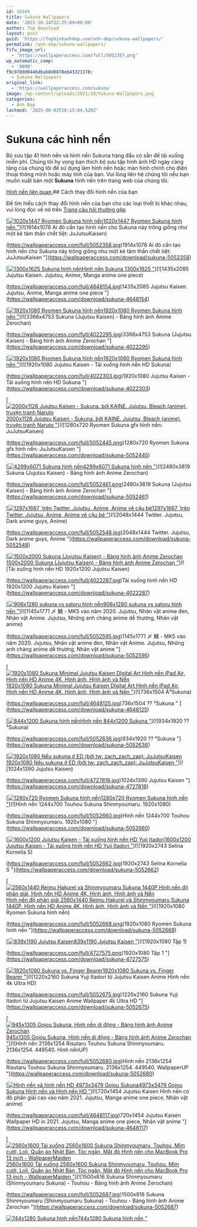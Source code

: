 ```yaml
---
id: 10104
title: Sukuna Wallpapers
date: '2021-10-14T22:25:09+00:00'
author: Top Download
layout: post
guid: 'https://Tophinhanhdep.com/anh-dep/sukuna-wallpapers/'
permalink: /anh-dep/sukuna-wallpapers/
fifu_image_url:
  - 'https://wallpaperaccess.com/full/5052357.png'
wp_automatic_camp:
  - '8098'
f9c978dd0446dbab8d8878eb43321378:
  - Sukuna Wallpapers
original_link:
  - 'https://wallpaperaccess.com/sukuna'
image: /wp-content/uploads/2021/10/Sukuna-Wallpapers.png
categories:
  - Ảnh Đẹp
lastmod: '2025-06-03T20:15:04.520Z'
---
```

# Sukuna các hình nền

Bộ sưu tập 41 hình nền và hình nền Sukuna hàng đầu có sẵn để tải xuống miễn phí. Chúng tôi hy vọng bạn thích bộ sưu tập hình ảnh HD ngày càng tăng của chúng tôi để sử dụng làm hình nền hoặc màn hình chính cho điện thoại thông minh hoặc máy tính của bạn. Vui lòng liên hệ chúng tôi nếu bạn muốn xuất bản một **Sukuna** hình nền trên trang web của chúng tôi.

[Hình nền liên quan ](#related) ## Cách thay đổi hình nền của bạn

Để tìm hiểu cách thay đổi hình nền của bạn cho các loại thiết bị khác nhau, vui lòng đọc về nó trên [Trang câu hỏi thường gặp](https://tophinhanhdep.com/faq/).

  
[[![1020x1447 Ryomen Sukuna hình nền](https://wallpaperaccess.com/full/5052357.png)1020x1447 Ryomen Sukuna hình nền "](https://wallpaperaccess.com/download/sukuna-5052357)](![1914x1078 Ai đó cần tạo hình nền cho Sukuna này trông giống như một kẻ tâm thần chết tiệt: JuJutsuKaisen)

(https://wallpaperaccess.com/full/5052358.jpg)1914x1078 Ai đó cần tạo hình nền cho Sukuna này trông giống như một kẻ tâm thần chết tiệt: JuJutsuKaisen "](https://wallpaperaccess.com/download/sukuna-5052358)

[[![1300x1625 Sukuna hình nền](https://wallpaperaccess.com/full/5052359.png)Hình nền Sukuna 1300x1625 "](https://wallpaperaccess.com/download/sukuna-5052359)](![1435x2085 Jujutsu Kaisen.  Jujutsu, Anime, Manga anime one piece)

(https://wallpaperaccess.com/full/4648154.jpg)1435x2085 Jujutsu Kaisen. Jujutsu, Anime, Manga anime one piece "](https://wallpaperaccess.com/download/sukuna-4648154)

[[![1920x1080 Ryomen Sukuna hình nền](https://wallpaperaccess.com/full/5052364.png)1920x1080 Ryomen Sukuna hình nền "](https://wallpaperaccess.com/download/sukuna-5052364)](![3366x4753 Sukuna (Jujutsu Kaisen) - Bảng hình ảnh Anime Zerochan)

(https://wallpaperaccess.com/full/4022295.jpg)3366x4753 Sukuna (Jujutsu Kaisen) - Bảng hình ảnh Anime Zerochan "](https://wallpaperaccess.com/download/sukuna-4022295)

[[![1920x1080 Ryomen Sukuna hình nền](https://wallpaperaccess.com/full/5052366.png)1920x1080 Ryomen Sukuna hình nền "](https://wallpaperaccess.com/download/sukuna-5052366)](![1920x1080 Jujutsu Kaisen - Tải xuống hình nền HD Sukuna)

(https://wallpaperaccess.com/full/4022303.jpg)1920x1080 Jujutsu Kaisen - Tải xuống hình nền HD Sukuna "](https://wallpaperaccess.com/download/sukuna-4022303)

[[![2000x1126 Jujutsu Kaisen - Sukuna.  bởi KAINE.  Jujutsu, Bleach (anime), truyện tranh Naruto](https://wallpaperaccess.com/full/5052386.jpg)2000x1126 Jujutsu Kaisen - Sukuna. bởi KAINE. Jujutsu, Bleach (anime), truyện tranh Naruto "](https://wallpaperaccess.com/download/sukuna-5052386)](![1280x720 Ryomen Sukuna gfx hình nền: JuJutsuKaisen)

(https://wallpaperaccess.com/full/5052445.png)1280x720 Ryomen Sukuna gfx hình nền: JuJutsuKaisen "](https://wallpaperaccess.com/download/sukuna-5052445)

[[![4299x6071 Sukuna hình nền](https://wallpaperaccess.com/full/5052453.jpg)4299x6071 Sukuna hình nền "](https://wallpaperaccess.com/download/sukuna-5052453)](![2480x3819 Sukuna (Jujutsu Kaisen) - Bảng hình ảnh Anime Zerochan)

(https://wallpaperaccess.com/full/5052461.png)2480x3819 Sukuna (Jujutsu Kaisen) - Bảng hình ảnh Anime Zerochan "](https://wallpaperaccess.com/download/sukuna-5052461)

[[![1297x1667 ۫ trên Twitter.  Jujutsu, Anime, Anime vẽ cậu bé](https://wallpaperaccess.com/full/5052475.jpg)1297x1667 ۫ trên Twitter. Jujutsu, Anime, Anime vẽ cậu bé "](https://wallpaperaccess.com/download/sukuna-5052475)](![2048x1444 Twitter.  Jujutsu, Dark anime guys, Anime)

(https://wallpaperaccess.com/full/5052548.jpg)2048x1444 Twitter. Jujutsu, Dark anime guys, Anime "](https://wallpaperaccess.com/download/sukuna-5052548)

[[![1500x2000 Sukuna (Jujutsu Kaisen) - Bảng hình ảnh Anime Zerochan](https://wallpaperaccess.com/full/5052555.jpg)1500x2000 Sukuna (Jujutsu Kaisen) - Bảng hình ảnh Anime Zerochan "](https://wallpaperaccess.com/download/sukuna-5052555)](![Tải xuống hình nền HD 1920x1200 Jujutsu Kaisen)

(https://wallpaperaccess.com/full/4022287.jpg)Tải xuống hình nền HD 1920x1200 Jujutsu Kaisen "](https://wallpaperaccess.com/download/sukuna-4022287)

[[![906x1280 sukuna vs satoru hình nền](https://wallpaperaccess.com/full/5052591.jpg)906x1280 sukuna vs satoru hình nền "](https://wallpaperaccess.com/download/sukuna-5052591)](![1145x1771 〆 鯖 - MK5 vào năm 2020. Jujutsu, Nhân vật anime đen, Nhân vật Anime.  Jujutsu, Những anh chàng anime dễ thương, Nhân vật anime)

(https://wallpaperaccess.com/full/5052595.jpg)1145x1771 〆 鯖 - MK5 vào năm 2020. Jujutsu, Nhân vật anime đen, Nhân vật Anime. Jujutsu, Những anh chàng anime dễ thương, Nhân vật anime "](https://wallpaperaccess.com/download/sukuna-5052595)

[[![1920x1080 Sukuna Minimal Jujutsu Kaisen DIgital Art Hình nền iPad Air, Hình nền HD Anime 4K, Hình ảnh, Hình ảnh và Nền](https://wallpaperaccess.com/full/5052597.jpg)1920x1080 Sukuna Minimal Jujutsu Kaisen DIgital Art Hình nền iPad Air, Hình nền HD Anime 4K, Hình ảnh, Hình ảnh và Nền "](https://wallpaperaccess.com/download/sukuna-5052597)](![736x1504 Â³Sukuna)

(https://wallpaperaccess.com/full/4648125.jpg)736x1504 ?? ³Sukuna " ](https://wallpaperaccess.com/download/sukuna-4648125)

[[![844x1200 Sukuna hình nền](https://wallpaperaccess.com/full/5052634.png)Hình nền 844x1200 Sukuna "](https://wallpaperaccess.com/download/sukuna-5052634)](![934x1920 ?? ³Sukuna)

(https://wallpaperaccess.com/full/5052636.jpg)934x1920 ?? ³Sukuna "](https://wallpaperaccess.com/download/sukuna-5052636)

[[![1920x1080 Nếu sukuna ở ED (bởi tw: zach_zach_zap): JuJutsuKaisen](https://wallpaperaccess.com/full/5052639.jpg)1920x1080 Nếu sukuna ở ED (bởi tw: zach\_zach\_zap): JuJutsuKaisen "](https://wallpaperaccess.com/download/sukuna-5052639)](![1024x1390 Jujutsu Kaisen)

(https://wallpaperaccess.com/full/4727816.jpg)1024x1390 Jujutsu Kaisen "](https://wallpaperaccess.com/download/sukuna-4727816)

[[![1280x720 Ryomen Sukuna hình nền](https://wallpaperaccess.com/full/5052652.png)1280x720 Ryomen Sukuna hình nền "](https://wallpaperaccess.com/download/sukuna-5052652)](![Hình nền 1244x700 Touhou Sukuna Shinmyoumaru.  1920x1080)

(https://wallpaperaccess.com/full/5052660.jpg)Hình nền 1244x700 Touhou Sukuna Shinmyoumaru. 1920x1080 "](https://wallpaperaccess.com/download/sukuna-5052660)

[[![1600x1200 Jujutsu Kaisen - Tải xuống hình nền HD Yuji Itadori](https://wallpaperaccess.com/full/4022290.jpg)1600x1200 Jujutsu Kaisen - Tải xuống hình nền HD Yuji Itadori "](https://wallpaperaccess.com/download/sukuna-4022290)](![1920x2743 Selina Kornelia S)

(https://wallpaperaccess.com/full/5052662.jpg)1920x2743 Selina Kornelia S "](https://wallpaperaccess.com/download/sukuna-5052662)

[[![2560x1440 Reimu Hakurei và Shinmyoumaru Sukuna 1440P Hình nền độ phân giải, Hình nền HD Anime 4K, Hình ảnh, Hình ảnh và Nền](https://wallpaperaccess.com/full/5052665.jpg)Hình nền độ phân giải 2560x1440 Reimu Hakurei và Shinmyoumaru Sukuna 1440P, Hình nền HD Anime 4K, Hình ảnh, Hình ảnh và Nền "](https://wallpaperaccess.com/download/sukuna-5052665)](![1920x1080 Ryomen Sukuna hình nền)

(https://wallpaperaccess.com/full/5052668.png)1920x1080 Ryomen Sukuna hình nền "](https://wallpaperaccess.com/download/sukuna-5052668)

[[![839x1190 Jujutsu Kaisen](https://wallpaperaccess.com/full/5052672.jpg)839x1190 Jujutsu Kaisen "](https://wallpaperaccess.com/download/sukuna-5052672)](![1920x1080 Tập 1)

(https://wallpaperaccess.com/full/4727575.png)1920x1080 Tập 1 "](https://wallpaperaccess.com/download/sukuna-4727575)

[[![1920x1080 Sukuna vs. Finger Bearer](https://wallpaperaccess.com/full/5052674.png)1920x1080 Sukuna vs. Finger Bearer "](https://wallpaperaccess.com/download/sukuna-5052674)](![1220x2160 Sukuna Yuji Itadori từ Jujutsu Kaisen Anime Hình nền 4k Ultra HD)

(https://wallpaperaccess.com/full/5052675.jpg)1220x2160 Sukuna Yuji Itadori từ Jujutsu Kaisen Anime Wallpaper 4k Ultra HD "](https://wallpaperaccess.com/download/sukuna-5052675)

[[![945x1305 Gojou Sukuna, Hình nền di động - Bảng hình ảnh Anime Zerochan](https://wallpaperaccess.com/full/5052679.jpg)945x1305 Gojou Sukuna, Hình nền di động - Bảng hình ảnh Anime Zerochan "](https://wallpaperaccess.com/download/sukuna-5052679)](![Hình nền 2136x1254 Risutaru Touhou Sukuna Shinmyoumaru.  2136x1254.  449540. Hình nềnUP)

(https://wallpaperaccess.com/full/5052680.jpg)Hình nền 2136x1254 Risutaru Touhou Sukuna Shinmyoumaru. 2136x1254. 449540. WallpaperUP "](https://wallpaperaccess.com/download/sukuna-5052680)

[[![Hình nền và hình nền HD 4973x3479 Gojou Sukuna](https://wallpaperaccess.com/full/1960442.jpg)4973x3479 Gojou Sukuna Hình nền và Hình nền HD "](https://wallpaperaccess.com/download/sukuna-1960442)](![720x1454 Jujutsu Kaisen Hình nền có độ phân giải cao vào năm 2021. Jujutsu, Manga anime one piece, Nhân vật anime)

(https://wallpaperaccess.com/full/4648117.jpg)720x1454 Jujutsu Kaisen Wallpaper HD in 2021. Jujutsu, Manga anime one piece, Nhân vật anime "](https://wallpaperaccess.com/download/sukuna-4648117)

[[![2560x1600 Tải xuống 2560x1600 Sukuna Shinmyoumaru, Touhou, Mỉm cười, Loli, Quần áo Nhật Bản, Tóc ngắn, Mắt đỏ Hình nền cho MacBook Pro 13 inch - WallpaperMaiden](https://wallpaperaccess.com/full/5052683.jpg)2560x1600 Tải xuống 2560x1600 Sukuna Shinmyoumaru, Touhou, Mỉm cười, Loli, Quần áo Nhật Bản, Tóc ngắn, Mắt đỏ Hình nền cho MacBook Pro 13 inch - WallpaperMaiden "](https://wallpaperaccess.com/download/sukuna-5052683)](![1500x816 Sukuna Shinmyoumaru (Shinmyoumaru Sukuna) - Touhou - Bảng hình ảnh Anime Zerochan)

(https://wallpaperaccess.com/full/5052687.jpg)1500x816 Sukuna Shinmyoumaru (Shinmyoumaru Sukuna) - Touhou - Bảng hình ảnh Anime Zerochan "](https://wallpaperaccess.com/download/sukuna-5052687)

[![744x1280 Sukuna hình nền](https://wallpaperaccess.com/full/5052690.jpg)744x1280 Sukuna hình nền "](https://wallpaperaccess.com/download/sukuna-5052690)
